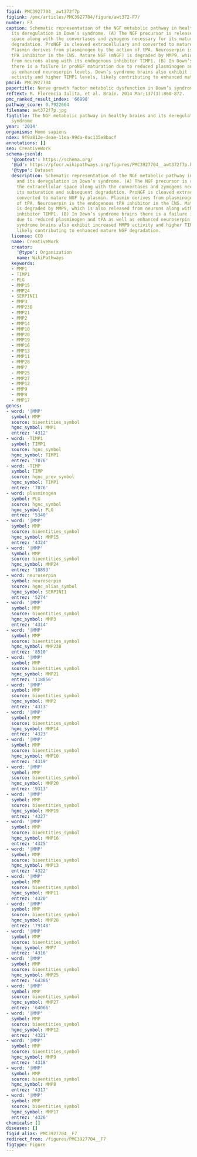```yaml
---
figid: PMC3927704__awt372f7p
figlink: /pmc/articles/PMC3927704/figure/awt372-F7/
number: F7
caption: Schematic representation of the NGF metabolic pathway in healthy brains and
  its deregulation in Down’s syndrome. (A) The NGF precursor is released to the extracellular
  space along with the convertases and zymogens necessary for its maturation and subsequent
  degradation. ProNGF is cleaved extracellulary and converted to mature NGF by plasmin.
  Plasmin derives from plasminogen by the action of tPA. Neuroserpin is the endogenous
  tPA inhibitor in the CNS. Mature NGF (mNGF) is degraded by MMP9, which is also released
  from neurons along with its endogenous inhibitor TIMP1. (B) In Down’s syndrome brains
  there is a failure in proNGF maturation due to reduced plasminogen and tPA as well
  as enhanced neuroserpin levels. Down’s syndrome brains also exhibit increased MMP9
  activity and higher TIMP1 levels, likely contributing to enhanced mature NGF degradation.
pmcid: PMC3927704
papertitle: Nerve growth factor metabolic dysfunction in Down’s syndrome brains.
reftext: M. Florencia Iulita, et al. Brain. 2014 Mar;137(3):860-872.
pmc_ranked_result_index: '66998'
pathway_score: 0.7922664
filename: awt372f7p.jpg
figtitle: The NGF metabolic pathway in healthy brains and its deregulation in Down’s
  syndrome
year: '2014'
organisms: Homo sapiens
ndex: 9f9a812e-deae-11ea-99da-0ac135e8bacf
annotations: []
seo: CreativeWork
schema-jsonld:
  '@context': https://schema.org/
  '@id': https://pfocr.wikipathways.org/figures/PMC3927704__awt372f7p.html
  '@type': Dataset
  description: Schematic representation of the NGF metabolic pathway in healthy brains
    and its deregulation in Down’s syndrome. (A) The NGF precursor is released to
    the extracellular space along with the convertases and zymogens necessary for
    its maturation and subsequent degradation. ProNGF is cleaved extracellulary and
    converted to mature NGF by plasmin. Plasmin derives from plasminogen by the action
    of tPA. Neuroserpin is the endogenous tPA inhibitor in the CNS. Mature NGF (mNGF)
    is degraded by MMP9, which is also released from neurons along with its endogenous
    inhibitor TIMP1. (B) In Down’s syndrome brains there is a failure in proNGF maturation
    due to reduced plasminogen and tPA as well as enhanced neuroserpin levels. Down’s
    syndrome brains also exhibit increased MMP9 activity and higher TIMP1 levels,
    likely contributing to enhanced mature NGF degradation.
  license: CC0
  name: CreativeWork
  creator:
    '@type': Organization
    name: WikiPathways
  keywords:
  - MMP1
  - TIMP1
  - PLG
  - MMP15
  - MMP24
  - SERPINI1
  - MMP3
  - MMP23B
  - MMP21
  - MMP2
  - MMP14
  - MMP10
  - MMP20
  - MMP19
  - MMP16
  - MMP13
  - MMP11
  - MMP28
  - MMP7
  - MMP25
  - MMP27
  - MMP12
  - MMP9
  - MMP8
  - MMP17
genes:
- word: '|MMP'
  symbol: MMP
  source: bioentities_symbol
  hgnc_symbol: MMP1
  entrez: '4312'
- word: -TIMP1
  symbol: TIMP1
  source: hgnc_symbol
  hgnc_symbol: TIMP1
  entrez: '7076'
- word: -TIMP
  symbol: TIMP
  source: hgnc_prev_symbol
  hgnc_symbol: TIMP1
  entrez: '7076'
- word: plasminogen
  symbol: PLG
  source: hgnc_symbol
  hgnc_symbol: PLG
  entrez: '5340'
- word: '|MMP'
  symbol: MMP
  source: bioentities_symbol
  hgnc_symbol: MMP15
  entrez: '4324'
- word: '|MMP'
  symbol: MMP
  source: bioentities_symbol
  hgnc_symbol: MMP24
  entrez: '10893'
- word: neuroserpin
  symbol: neuroserpin
  source: hgnc_alias_symbol
  hgnc_symbol: SERPINI1
  entrez: '5274'
- word: '|MMP'
  symbol: MMP
  source: bioentities_symbol
  hgnc_symbol: MMP3
  entrez: '4314'
- word: '|MMP'
  symbol: MMP
  source: bioentities_symbol
  hgnc_symbol: MMP23B
  entrez: '8510'
- word: '|MMP'
  symbol: MMP
  source: bioentities_symbol
  hgnc_symbol: MMP21
  entrez: '118856'
- word: '|MMP'
  symbol: MMP
  source: bioentities_symbol
  hgnc_symbol: MMP2
  entrez: '4313'
- word: '|MMP'
  symbol: MMP
  source: bioentities_symbol
  hgnc_symbol: MMP14
  entrez: '4323'
- word: '|MMP'
  symbol: MMP
  source: bioentities_symbol
  hgnc_symbol: MMP10
  entrez: '4319'
- word: '|MMP'
  symbol: MMP
  source: bioentities_symbol
  hgnc_symbol: MMP20
  entrez: '9313'
- word: '|MMP'
  symbol: MMP
  source: bioentities_symbol
  hgnc_symbol: MMP19
  entrez: '4327'
- word: '|MMP'
  symbol: MMP
  source: bioentities_symbol
  hgnc_symbol: MMP16
  entrez: '4325'
- word: '|MMP'
  symbol: MMP
  source: bioentities_symbol
  hgnc_symbol: MMP13
  entrez: '4322'
- word: '|MMP'
  symbol: MMP
  source: bioentities_symbol
  hgnc_symbol: MMP11
  entrez: '4320'
- word: '|MMP'
  symbol: MMP
  source: bioentities_symbol
  hgnc_symbol: MMP28
  entrez: '79148'
- word: '|MMP'
  symbol: MMP
  source: bioentities_symbol
  hgnc_symbol: MMP7
  entrez: '4316'
- word: '|MMP'
  symbol: MMP
  source: bioentities_symbol
  hgnc_symbol: MMP25
  entrez: '64386'
- word: '|MMP'
  symbol: MMP
  source: bioentities_symbol
  hgnc_symbol: MMP27
  entrez: '64066'
- word: '|MMP'
  symbol: MMP
  source: bioentities_symbol
  hgnc_symbol: MMP12
  entrez: '4321'
- word: '|MMP'
  symbol: MMP
  source: bioentities_symbol
  hgnc_symbol: MMP9
  entrez: '4318'
- word: '|MMP'
  symbol: MMP
  source: bioentities_symbol
  hgnc_symbol: MMP8
  entrez: '4317'
- word: '|MMP'
  symbol: MMP
  source: bioentities_symbol
  hgnc_symbol: MMP17
  entrez: '4326'
chemicals: []
diseases: []
figid_alias: PMC3927704__F7
redirect_from: /figures/PMC3927704__F7
figtype: Figure
---
```

